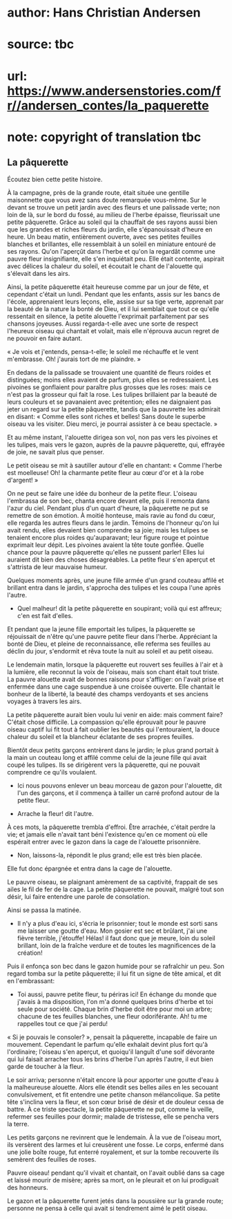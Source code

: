 # author: Hans Christian Andersen
# source: tbc
# url: https://www.andersenstories.com/fr//andersen_contes/la_paquerette
# note: copyright of translation tbc

## La pâquerette 

Écoutez bien cette petite histoire.

À la campagne, près de la grande route, était située une gentille
maisonnette que vous avez sans doute remarquée vous-même. Sur le devant
se trouve un petit jardin avec des fleurs et une palissade verte; non
loin de là, sur le bord du fossé, au milieu de l'herbe épaisse,
fleurissait une petite pâquerette. Grâce au soleil qui la chauffait de
ses rayons aussi bien que les grandes et riches fleurs du jardin, elle
s'épanouissait d'heure en heure. Un beau matin, entièrement ouverte,
avec ses petites feuilles blanches et brillantes, elle ressemblait à un
soleil en miniature entouré de ses rayons. Qu'on l'aperçût dans
l'herbe et qu'on la regardât comme une pauvre fleur insignifiante,
elle s'en inquiétait peu. Elle était contente, aspirait avec délices la
chaleur du soleil, et écoutait le chant de l'alouette qui s'élevait
dans les airs.

Ainsi, la petite pâquerette était heureuse comme par un jour de fête, et
cependant c'était un lundi. Pendant que les enfants, assis sur les
bancs de l'école, apprenaient leurs leçons, elle, assise sur sa tige
verte, apprenait par la beauté de la nature la bonté de Dieu, et il lui
semblait que tout ce qu'elle ressentait en silence, la petite alouette
l'exprimait parfaitement par ses chansons joyeuses. Aussi
regarda-t-elle avec une sorte de respect l'heureux oiseau qui chantait
et volait, mais elle n'éprouva aucun regret de ne pouvoir en faire
autant.

« Je vois et j'entends, pensa-t-elle; le soleil me réchauffe et le vent
m'embrasse. Oh! j'aurais tort de me plaindre. »

En dedans de la palissade se trouvaient une quantité de fleurs roides et
distinguées; moins elles avaient de parfum, plus elles se redressaient.
Les pivoines se gonflaient pour paraître plus grosses que les roses:
mais ce n'est pas la grosseur qui fait la rose. Les tulipes brillaient
par la beauté de leurs couleurs et se pavanaient avec prétention; elles
ne daignaient pas jeter un regard sur la petite pâquerette, tandis que
la pauvrette les admirait en disant: « Comme elles sont riches et
belles! Sans doute le superbe oiseau va les visiter. Dieu merci, je
pourrai assister à ce beau spectacle. »

Et au même instant, l'alouette dirigea son vol, non pas vers les
pivoines et les tulipes, mais vers le gazon, auprès de la pauvre
pâquerette, qui, effrayée de joie, ne savait plus que penser.

Le petit oiseau se mit à sautiller autour d'elle en chantant: « Comme
l'herbe est moelleuse! Oh! la charmante petite fleur au cœur d'or et à
la robe d'argent! »

On ne peut se faire une idée du bonheur de la petite fleur. L'oiseau
l'embrassa de son bec, chanta encore devant elle, puis il remonta dans
l'azur du ciel. Pendant plus d'un quart d'heure, la pâquerette ne put
se remettre de son émotion. À moitié honteuse, mais ravie au fond du
cœur, elle regarda les autres fleurs dans le jardin. Témoins de
l'honneur qu'on lui avait rendu, elles devaient bien comprendre sa
joie; mais les tulipes se tenaient encore plus roides qu'auparavant;
leur figure rouge et pointue exprimait leur dépit. Les pivoines avaient
la tête toute gonflée. Quelle chance pour la pauvre pâquerette qu'elles
ne pussent parler! Elles lui auraient dit bien des choses désagréables.
La petite fleur s'en aperçut et s'attrista de leur mauvaise humeur.

Quelques moments après, une jeune fille armée d'un grand couteau affilé
et brillant entra dans le jardin, s'approcha des tulipes et les coupa
l'une après l'autre.

- Quel malheur! dit la petite pâquerette en soupirant; voilà qui est
affreux; c'en est fait d'elles.

Et pendant que la jeune fille emportait les tulipes, la pâquerette se
réjouissait de n'être qu'une pauvre petite fleur dans l'herbe.
Appréciant la bonté de Dieu, et pleine de reconnaissance, elle referma
ses feuilles au déclin du jour, s'endormit et rêva toute la nuit au
soleil et au petit oiseau.

Le lendemain matin, lorsque la pâquerette eut rouvert ses feuilles à
l'air et à la lumière, elle reconnut la voix de l'oiseau, mais son
chant était tout triste. La pauvre alouette avait de bonnes raisons pour
s'affliger: on l'avait prise et enfermée dans une cage suspendue à une
croisée ouverte. Elle chantait le bonheur de la liberté, la beauté des
champs verdoyants et ses anciens voyages à travers les airs.

La petite pâquerette aurait bien voulu lui venir en aide: mais comment
faire? C'était chose difficile. La compassion qu'elle éprouvait pour
le pauvre oiseau captif lui fit tout à fait oublier les beautés qui
l'entouraient, la douce chaleur du soleil et la blancheur éclatante de
ses propres feuilles.

Bientôt deux petits garçons entrèrent dans le jardin; le plus grand
portait à la main un couteau long et affilé comme celui de la jeune
fille qui avait coupé les tulipes. Ils se dirigèrent vers la pâquerette,
qui ne pouvait comprendre ce qu'ils voulaient.

- Ici nous pouvons enlever un beau morceau de gazon pour l'alouette,
dit l'un des garçons, et il commença à tailler un carré profond autour
de la petite fleur.

- Arrache la fleur! dit l'autre.

À ces mots, la pâquerette trembla d'effroi. Être arrachée, c'était
perdre la vie; et jamais elle n'avait tant béni l'existence qu'en ce
moment où elle espérait entrer avec le gazon dans la cage de l'alouette
prisonnière.

- Non, laissons-la, répondit le plus grand; elle est très bien placée.

Elle fut donc épargnée et entra dans la cage de l'alouette.

Le pauvre oiseau, se plaignant amèrement de sa captivité, frappait de
ses ailes le fil de fer de la cage. La petite pâquerette ne pouvait,
malgré tout son désir, lui faire entendre une parole de consolation.

Ainsi se passa la matinée.

- Il n'y a plus d'eau ici, s'écria le prisonnier; tout le monde est
sorti sans me laisser une goutte d'eau. Mon gosier est sec et brûlant,
j'ai une fièvre terrible, j'étouffe! Hélas! il faut donc que je meure,
loin du soleil brillant, loin de la fraîche verdure et de toutes les
magnificences de la création!

Puis il enfonça son bec dans le gazon humide pour se rafraîchir un peu.
Son regard tomba sur la petite pâquerette; il lui fit un signe de tête
amical, et dit en l'embrassant:

- Toi aussi, pauvre petite fleur, tu périras ici! En échange du monde
que j'avais à ma disposition, l'on m'a donné quelques brins d'herbe
et toi seule pour société. Chaque brin d'herbe doit être pour moi un
arbre; chacune de tes feuilles blanches, une fleur odoriférante. Ah! tu
me rappelles tout ce que j'ai perdu!

« Si je pouvais le consoler? », pensait la pâquerette, incapable de
faire un mouvement. Cependant le parfum qu'elle exhalait devint plus
fort qu'à l'ordinaire; l'oiseau s'en aperçut, et quoiqu'il languît
d'une soif dévorante qui lui faisait arracher tous les brins d'herbe
l'un après l'autre, il eut bien garde de toucher à la fleur.

Le soir arriva; personne n'était encore là pour apporter une goutte
d'eau à la malheureuse alouette. Alors elle étendit ses belles ailes en
les secouant convulsivement, et fit entendre une petite chanson
mélancolique. Sa petite tête s'inclina vers la fleur, et son cœur brisé
de désir et de douleur cessa de battre. À ce triste spectacle, la petite
pâquerette ne put, comme la veille, refermer ses feuilles pour dormir;
malade de tristesse, elle se pencha vers la terre.

Les petits garçons ne revinrent que le lendemain. À la vue de l'oiseau
mort, ils versèrent des larmes et lui creusèrent une fosse. Le corps,
enfermé dans une jolie boîte rouge, fut enterré royalement, et sur la
tombe recouverte ils semèrent des feuilles de roses.

Pauvre oiseau! pendant qu'il vivait et chantait, on l'avait oublié
dans sa cage et laissé mourir de misère; après sa mort, on le pleurait
et on lui prodiguait des honneurs.

Le gazon et la pâquerette furent jetés dans la poussière sur la grande
route; personne ne pensa à celle qui avait si tendrement aimé le petit
oiseau.
